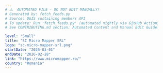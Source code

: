 ```yaml
---
# ⚠️  AUTOMATED FILE - DO NOT EDIT MANUALLY!
# Generated by: fetch_feeds.py
# Source: QGIS sustaining members API
# To update: Run 'fetch_feeds.py' (automated nightly via GitHub Actions)
# See CONTRIBUTING.md section: Automated Content and Manual Edit Guidelines

level: "Small"
title: "SC Micro Mapper SRL"
logo: "sc-micro-mapper-srl.png"
startDate: "2025-03-01"
endDate: "2026-02-28"
link: "https://www.micromapper.ro/"
country: "Romania"
---
```

